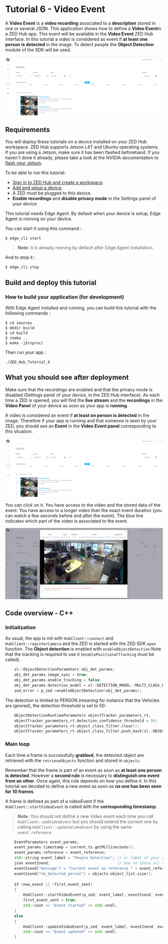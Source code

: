 # Tutorial 6 - Video Event

A **Video Event** is a **video recording** associated to a **description** stored in one or several JSON.
This application shows how to define a **Video Event**in a ZED Hub app. This event will be available in the **Video Event** ZED Hub interface.
In this tutorial a video is considered as event if **at least one person is detected** in the image. To detect people the **Object Detection** module of the SDK will be used. 

![](./images/event_detected_people.png " ")


## Requirements
You will deploy these tutorials on a device installed on your ZED Hub workspace. ZED Hub supports Jetson L4T and Ubuntu operating systems. If you are using a Jetson, make sure it has been flashed beforehand. If you haven't done it already, please take a look at the NVIDIA documentation to [flash your Jetson](https://docs.nvidia.com/sdk-manager/install-with-sdkm-jetson/index.html).

To be able to run this tutorial:
- [Sign in to ZED Hub and create a workspace](https://www.stereolabs.com/docs/cloud/overview/get-workspace/).
- [Add and setup a device](https://www.stereolabs.com/docs/cloud/overview/setup-device/).
- A ZED must be plugged to this device.
- **Enable recordings** and **disable privacy mode** in the Settings panel of your device

This tutorial needs Edge Agent. By default when your device is setup, Edge Agent is running on your device.

You can start it using this command :
```
$ edge_cli start
```

> **Note**: It is already running by default after Edge Agent installation.

And to stop it :
```
$ edge_cli stop
```

## Build and deploy this tutorial

### How to build your application (for development)

With Edge Agent installed and running, you can build this tutorial with the following commands :
```
$ cd sources
$ mkdir build
$ cd build
$ cmake ..
$ make -j$(nproc)
```

Then run your app :
```
./ZED_Hub_Tutorial_6
```

## What you should see after deployment
Make sure that the recordings are enabled and that the privacy mode is disabled (Settings panel of your device, in the ZED Hub interface).
As each time a ZED is opened, you will find the **live stream** and the **recordings** in the **Video Panel** of your device as soon as your app is **running**.

A video is considered an event if **at least on person is detected** in the image. Therefore if your app is running and that someone is seen by your ZED, you should see an **Event** in the **Video Event panel** corresponding to this situation.

![](./images/event_detected_people.png " ")

You can click on it. You have access to the video and the stored data of the event. You have access to a longer video than the exact event duration (you can watch a few seconds before and after the event). The blue line indicates which part of the video is associated to the event.

![](./images/event_visualisation.png " ")


## Code overview - C++

### Initialization
As usual, the app is init with `HubClient::connect` and `HubClient::registerCamera` and the ZED is started with  the ZED SDK `open` function.
The **Object detection** is enabled with `enableObjectDetection`.Note that the tracking is required to use it (`enablePositionalTracking` must be called).

```c++
    sl::ObjectDetectionParameters obj_det_params;
    obj_det_params.image_sync = true;
    obj_det_params.enable_tracking = false;
    obj_det_params.detection_model = sl::DETECTION_MODEL::MULTI_CLASS_BOX;
    zed_error = p_zed->enableObjectDetection(obj_det_params);
```

The detection is limited to PERSON (meaning for instance that the Vehicles are ignored), the detection threshold is set to 50:

```c++
    ObjectDetectionRuntimeParameters objectTracker_parameters_rt;
    objectTracker_parameters_rt.detection_confidence_threshold = 50;
    objectTracker_parameters_rt.object_class_filter.clear();
    objectTracker_parameters_rt.object_class_filter.push_back(sl::OBJECT_CLASS::PERSON);
```


### Main loop

Each time a frame is successfully **grabbed**, the detected object are retrieved with the `retrieveObjects` function and stored in `objects`.

Remember that the frame is part of an event as soon as **at least one person is detected**. However a **second rule** is necessary to **distinguish one event from an other**. Once again, this rule depends on how you define it. In this tutorial we decided to define a new event as soon as **no one has been seen for 10 frames**. 

A frame is defined as part of a videoEvent if the `HubClient::startVideoEvent` is called with the **corresponding timestamp**.
> **Note**: You should not define a new Video event each time you call `HubClient::addVideoEvent` but you should extend the current one by calling `HubClient::updateVideoEvent` by using the same `event.reference`.

```c++
    EventParameters event_params;
    event_params.timestamp = current_ts.getMilliseconds();
    event_params.reference = event_reference;
    std::string event_label = "People Detection"; // or label of your choice
    json event2send;                              // Use to store all the data associated to the video event.
    event2send["message"] = "Current event as reference " + event_reference;
    event2send["nb_detected_person"] = objects.object_list.size();

    if (new_event || !first_event_sent)
    {
        HubClient::startVideoEvent(p_zed, event_label, event2send, event_params);
        first_event_sent = true;
        std::cout << "Event started" << std::endl;
    }
    else
    {
        HubClient::updateVideoEvent(p_zed, event_label, event2send, event_params);
        std::cout << "Event updated" << std::endl;
    }
```